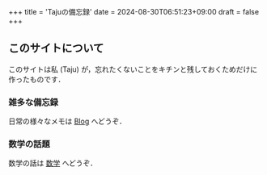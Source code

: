 +++
title = 'Tajuの備忘録'
date = 2024-08-30T06:51:23+09:00
draft = false
+++
## このサイトについて
このサイトは私 (Taju) が，忘れたくないことをキチンと残しておくためだけに作ったものです．

### 雑多な備忘録
日常の様々なメモは [Blog](/posts) へどうぞ．

### 数学の話題
数学の話は [数学](/math) へどうぞ．
